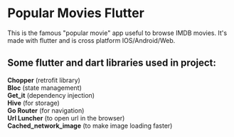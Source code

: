 # Popular Movies Flutter

This is the famous "popular movie" app useful to browse IMDB movies.
It's made with flutter and is cross platform IOS/Android/Web.

## Some flutter and dart libraries used in project:

**Chopper** (retrofit library)  
**Bloc** (state management)  
**Get_it** (dependency injection)  
**Hive** (for storage)  
**Go Router** (for navigation)  
**Url Luncher**  (to open url in the browser)  
**Cached_network_image** (to make image loading faster)  
